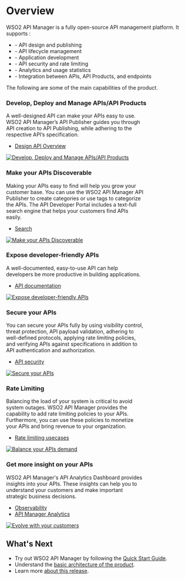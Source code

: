# Overview

WSO2 API Manager is a fully open-source API management platform. It supports :

<ul>
    <li> - API design and publishing</li>
    <li>- API lifecycle management</li>
    <li>- Application development</li>
    <li>- API security and rate limiting</li>
    <li>- Analytics and usage statistics</li>
    <li>- Integration between APIs, API Products, and endpoints</li>
</ul>


The following are some of the main capabilities of the product.

### Develop, Deploy and Manage APIs/API Products

<div style="width: 100%; overflow: hidden;">

<div class="leftContentOverview" style="width:75% !important;">A well-designed API can make your APIs easy to use. WSO2 API Manager’s API Publisher guides you through API creation to API Publishing, while adhering to the respective API’s specification. 
    <ul>
        <li><a href="{{base_path}}/design/design-api-overview/">Design API Overview</li>
    </ul>
  </div>
  
  <div class="rightImageOverview">
          <a href='{{base_path}}/assets/img/get_started/overview/icons/design-and-runtime-governance.png'>
              <img src='{{base_path}}/assets/img/get_started/overview/icons/design-and-runtime-governance.png' alt="Develop, Deploy and Manage APIs/API Products" />
          </a>
      </div>
</div>

### Make your APIs Discoverable

<div style="width: 100%; overflow: hidden;">

<div class="leftContentOverview" style="width:75% !important;">Making your APIs easy to find will help you grow your customer base. You can use the WSO2 API Manager API Publisher to create categories or use tags to categorize the APIs. The API Developer Portal includes a text-full search engine that helps your customers find APIs easily.
    <ul>
        <li><a href="{{base_path}}/consume/discover-apis/search/">Search</li>
    </ul>
  </div>
  
  <div class="rightImageOverview">
          <a href='{{base_path}}/assets/img/get_started/overview/icons/service-discovery.png'>
              <img src='{{base_path}}/assets/img/get_started/overview/icons/service-discovery.png' alt="Make your APIs Discoverable" />
          </a>
      </div>
</div>

### Expose developer-friendly APIs

<div style="width: 100%; overflow: hidden;">

<div class="leftContentOverview" style="width:75% !important;">A well-documented, easy-to-use API can help developers be more productive in building applications.  
    <ul>
        <li><a href="{{base_path}}/design/api-documentation/add-api-documentation/">API documentation</li>
    </ul>
  </div>
  
  <div class="rightImageOverview">
          <a href='{{base_path}}/assets/img/get_started/overview/icons/securely-expose-apis.png'>
              <img src='{{base_path}}/assets/img/get_started/overview/icons/securely-expose-apis.png' alt="Expose developer-friendly APIs" />
          </a>
      </div>
</div>

### Secure your APIs

<div style="width: 100%; overflow: hidden;">

<div class="leftContentOverview" style="width:75% !important;">You can secure your APIs fully by using visibility control, threat protection, API payload validation, adhering to well-defined protocols, applying rate limiting policies, and verifying APIs against specifications in addition to API authentication and authorization.
    <ul>
        <li><a href="{{base_path}}/design/api-security/api-authentication/api-authentication-overview/">API security</li>
    </ul>
  </div>
  
  <div class="rightImageOverview">
          <a href='{{base_path}}/assets/img/get_started/overview/icons/api-security-and-policy-enforcement.png'>
              <img src='{{base_path}}/assets/img/get_started/overview/icons/api-security-and-policy-enforcement.png' alt="Secure your APIs" />
          </a>
      </div>
</div>

### Rate Limiting

<div style="width: 100%; overflow: hidden;">

<div class="leftContentOverview" style="width:75% !important;">Balancing the load of your system is critical to avoid system outages. WSO2 API Manager provides the capability to add rate limiting policies to your APIs. Furthermore, you can use these policies to monetize your APIs and bring revenue to your organization.  
    <ul>
        <li><a href="{{base_path}}/design/rate-limiting/introducing-throttling-use-cases/">Rate limiting usecases</li>
    </ul>
  </div>
  
  <div class="rightImageOverview">
          <a href='{{base_path}}/assets/img/get_started/overview/rate-limiting.png'>
              <img src='{{base_path}}/assets/img/get_started/overview/rate-limiting.png'  alt="Balance your APIs demand" />
          </a>
      </div>
</div>

### Get more insight on your APIs

<div style="width: 100%; overflow: hidden;">

<div class="leftContentOverview" style="width:75% !important;">WSO2 API Manager's API Analytics Dashboard provides insights into your APIs. These insights can help you to understand your customers and make important strategic business decisions.
    <ul>
        <li><a href="{{base_path}}/observe/observe-overview/">Observability</li>
        <li><a href="{{base_path}}/api-analytics/choreo-analytics/getting-started-guide">API Manager Analytics</li>
    </ul>
  </div>
  
  <div class="rightImageOverview">
          <a href='{{base_path}}/assets/img/get_started/overview/icons/business-insights.png'>
              <img src='{{base_path}}/assets/img/get_started/overview/icons/business-insights.png' alt="Evolve with your customers" />
          </a>
      </div>
</div>

## What's Next

- Try out WSO2 API Manager by following the [Quick Start Guide]({{base_path}}/get-started/api-manager-quick-start-guide).
- Understand the [basic architecture of the product]({{base_path}}/get-started/apim-architecture).
- Learn more [about this release]({{base_path}}/get-started/about-this-release).
